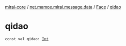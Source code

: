 [mirai-core](../../index.md) / [net.mamoe.mirai.message.data](../index.md) / [Face](index.md) / [qidao](./qidao.md)

# qidao

`const val qidao: `[`Int`](https://kotlinlang.org/api/latest/jvm/stdlib/kotlin/-int/index.html)
